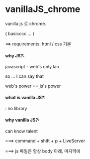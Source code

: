 # vanillaJS_chrome

vanilla js 로 chrome. 

( basicccc ... )


==> requirements: html / css 기본

#### why JS?:
javascript - web's only lan

so ... I can say that

web's power == js's power

#### what is vanilla JS?:
: no library

#### why vanilla JS?:
can know talent 

===> command + shift + p + LiveServer 


===> js 파일은 항상 body 아래. 마지막에